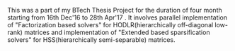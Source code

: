 This was a part of my BTech Thesis Project for the duration of four month starting from 16th Dec'16 to 28th Apr'17 .
It involves parallel implementation of "Factorization based solvers" for HODLR(hierarchically off-diagonal low-rank) matrices and implementation of "Extended based sparsification solvers"
for HSS(hierarchically semi-separable) matrices.

 
